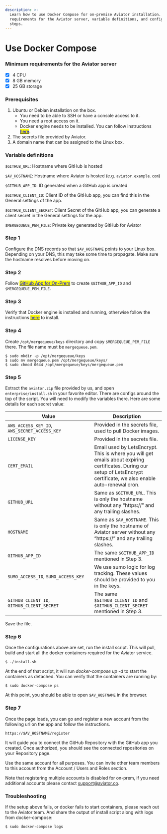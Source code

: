 ```yaml
---
description: >-
  Learn how to use Docker Compose for on-premise Aviator installation. Minimum
  requirements for the Aviator server, variable definitions, and configuration
  steps.
---
```


# Use Docker Compose

### Minimum requirements for the Aviator server

* [x] 4 CPU
* [x] 8 GB memory
* [x] 25 GB storage

### Prerequisites

1. Ubuntu or Debian installation on the box.
   * You need to be able to SSH or have a console access to it.
   * You need a root access on it.
   * Docker engine needs to be installed. You can follow instructions [<mark style="color:blue;">here</mark>](https://docs.docker.com/engine/install/ubuntu/).
2. The secrets file provided by Aviator.
3. A domain name that can be assigned to the Linux box.

### Variable definitions

`$GITHUB_URL`: Hostname where GitHub is hosted

`$AV_HOSTNAME`: Hostname where Aviator is hosted (e.g. `aviator.example.com`)

`$GITHUB_APP_ID`: ID generated when a GitHub app is created

`$GITHUB_CLIENT_ID`: Client ID of the GitHub app, you can find this in the General settings of the app.

`$GITHUB_CLIENT_SECRET`: Client Secret of the GitHub app, you can generate a client secret in the General settings for the app.

`$MERGEQUEUE_PEM_FILE`: Private key generated by GitHub for Aviator

### Step 1

Configure the DNS records so that `$AV_HOSTNAME` points to your Linux box. Depending on your DNS, this may take some time to propagate. Make sure the hostname resolves before moving on.

### Step 2

Follow [<mark style="color:blue;">GitHub App for On-Prem</mark>](github-app-for-on-prem.md) to create `$GITHUB_APP_ID` and `$MERGEQUEUE_PEM_FILE`.

### Step 3

Verify that Docker engine is installed and running, otherwise follow the instructions [<mark style="color:blue;">here</mark>](https://docs.docker.com/engine/install/ubuntu/) to install.

### Step 4

Create `/opt/mergequeue/keys` directory and copy `$MERGEQUEUE_PEM_FILE` there. The file name must be `mergequeue.pem`.

```shell
$ sudo mkdir -p /opt/mergequeue/keys
$ sudo mv mergequeue.pem /opt/mergequeue/keys/
$ sudo chmod 0644 /opt/mergequeue/keys/mergequeue.pem
```

### Step 5

Extract the `aviator.zip` file provided by us, and open `enterprise/install.sh` in your favorite editor. There are configs around the top of the script. You will need to modify the variables there. Here are some details for each secret value:

<table><thead><tr><th width="262.54385964912285">Value</th><th>Description</th></tr></thead><tbody><tr><td><code>AWS_ACCESS_KEY_ID</code>, <code>AWS_SECRET_ACCESS_KEY</code></td><td>Provided in the secrets file, used to pull Docker images.</td></tr><tr><td><code>LICENSE_KEY</code></td><td>Provided in the secrets file.</td></tr><tr><td><code>CERT_EMAIL</code></td><td>Email used by LetsEncrypt. This is where you will get emails about expiring certificates. During our setup of LetsEncrypt certificate, we also enable auto-renewal cron.</td></tr><tr><td><code>GITHUB_URL</code></td><td>Same as <code>$GITHUB_URL</code>. This is only the hostname without any “https://” and any trailing slashes.</td></tr><tr><td><code>HOSTNAME</code></td><td>Same as <code>$AV_HOSTNAME</code>. This is only the hostname of Aviator server without any “https://” and any trailing slashes.</td></tr><tr><td><code>GITHUB_APP_ID</code></td><td>The same <code>$GITHUB_APP_ID</code> mentioned in Step 3.</td></tr><tr><td><code>SUMO_ACCESS_ID</code>, <code>SUMO_ACCESS_KEY</code></td><td>We use sumo logic for log tracking. These values should be provided to you in the keys.</td></tr><tr><td><code>GITHUB_CLIENT_ID</code>, <code>GITHUB_CLIENT_SECRET</code></td><td>The same <code>$GITHUB_CLIENT_ID</code> and <code>$GITHUB_CLIENT_SECRET</code> mentioned in Step 3.</td></tr></tbody></table>

Save the file.

### Step 6

Once the configurations above are set, run the install script. This will pull, build and start all the docker containers required for the Aviator service.

```shell
$ ./install.sh
```

At the end of that script, it will run _docker-compose up -d_ to start the containers as detached. You can verify that the containers are running by:

```shell
$ sudo docker-compose ps
```

At this point, you should be able to open `$AV_HOSTNAME` in the browser.

### Step 7

Once the page loads, you can go and register a new account from the following url on the app and follow the instructions.

```
https://$AV_HOSTNAME/register
```

It will guide you to connect the GitHub Repository with the GitHub app you created. Once authorized, you should see the connected repositories on your Repository page.

Use the same account for all purposes. You can invite other team members to this account from the Account / Users and Roles section.

Note that registering multiple accounts is disabled for on-prem, if you need additional accounts please contact support@aviator.co.

### Troubleshooting

If the setup above fails, or docker fails to start containers, please reach out to the Aviator team. And share the output of install script along with logs from docker-compose:

```shell
$ sudo docker-compose logs
```
